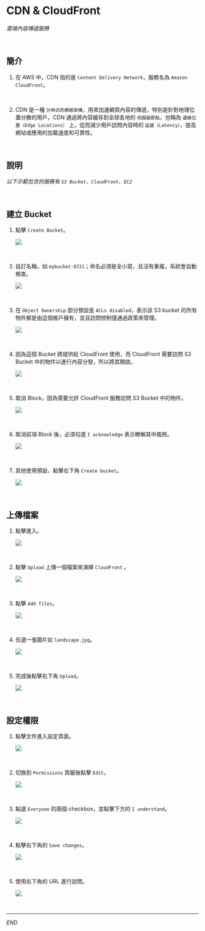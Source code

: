 # CDN & CloudFront

_雲端內容傳遞服務_

<br>

## 簡介

1. 在 AWS 中，CDN 指的是 `Content Delivery Network`，服務名為 `Amazon CloudFront`。

<br>

2. CDN 是一種 `分佈式的網絡架構`，用來加速網頁內容的傳遞，特別是針對地理位置分散的用戶，CDN 通過將內容緩存到全球各地的 `伺服器節點`，也稱為 `邊緣位置（Edge Locations）` 上，從而減少用戶訪問內容時的 `延遲（Latency）`，提高網站或應用的加載速度和可靠性。

<br>

## 說明

_以下示範包含的服務有 `S3 Bucket`、`CloudFront`、`EC2`_

<br>

## 建立 Bucket

1. 點擊 `Create Bucket`。

    ![](images/img_39.png)

<br>

2. 自訂名稱，如 `mybucket-0721`；命名必須是全小寫，且沒有重複，系統會自動檢查。

    ![](images/img_40.png)

<br>

3. 在 `Object Ownership` 部分預設是 `ACLs disabled`，表示該 S3 bucket 的所有物件都是由這個帳戶擁有，並且訪問控制僅通過政策來管理。

    ![](images/img_41.png)

<br>

4. 因為這個 Bucket 將提供給 CloudFront 使用，而 CloudFront 需要訪問 S3 Bucket 中的物件以進行內容分發，所以將其開啟。

    ![](images/img_42.png)

<br>

5. 取消 Block，因為需要允許 CloudFront 服務訪問 S3 Bucket 中的物件。

    ![](images/img_43.png)

<br>

6. 取消前項 Block 後，必須勾選 `I acknowledge` 表示瞭解其中風險。

    ![](images/img_44.png)

<br>

7. 其他使用預設，點擊右下角 `Create bucket`。

    ![](images/img_45.png)

<br>

## 上傳檔案

1. 點擊進入。

    ![](images/img_46.png)

<br>

2. 點擊 `Upload` 上傳一個檔案來演繹 `CloudFront` 。

    ![](images/img_47.png)

<br>

3. 點擊 `Add files`。

    ![](images/img_01.png)

<br>

4. 任選一張圖片如 `landscape.jpg`。

    ![](images/img_48.png)

<br>

5. 完成後點擊右下角 `Upload`。

    ![](images/img_02.png)

<br>

## 設定權限

1. 點擊文件進入設定頁面。

    ![](images/img_03.png)

<br>

2. 切換到 `Permissions` 頁籤後點擊 `Edit`。

    ![](images/img_04.png)

<br>

3. 點選 `Everyone` 的兩個 checkbox，並點擊下方的 `I understand`。

    ![](images/img_05.png)

<br>

4. 點擊右下角的 `Save changes`。

    ![](images/img_06.png)

<br>

5. 使用右下角的 URL 進行訪問。

    ![](images/img_07.png)

<br>

___

_END_